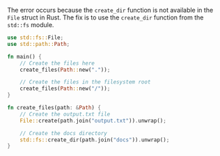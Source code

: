 The error occurs because the `create_dir` function is not available in the `File` struct in Rust. The fix is to use the `create_dir` function from the `std::fs` module.

```rs
use std::fs::File;
use std::path::Path;

fn main() {
    // Create the files here
    create_files(Path::new("."));

    // Create the files in the filesystem root
    create_files(Path::new("/"));
}

fn create_files(path: &Path) {
    // Create the output.txt file
    File::create(path.join("output.txt")).unwrap();

    // Create the docs directory
    std::fs::create_dir(path.join("docs")).unwrap();
}
```
